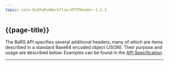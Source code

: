```yaml
---
topic: core-EndToEndWorkflow-HTTPHeader-1.1.3
---
```



## {{page-title}}

The BaRS API specifies several additional headers, many of which are items described in a standard Base64 encoded object (JSON). Their purpose and usage are described below. Examples can be found in the [API Specification](https://digital.nhs.uk/developer/api-catalogue/booking-and-referral-fhir/v1_0_0). 

<hr>
<br>